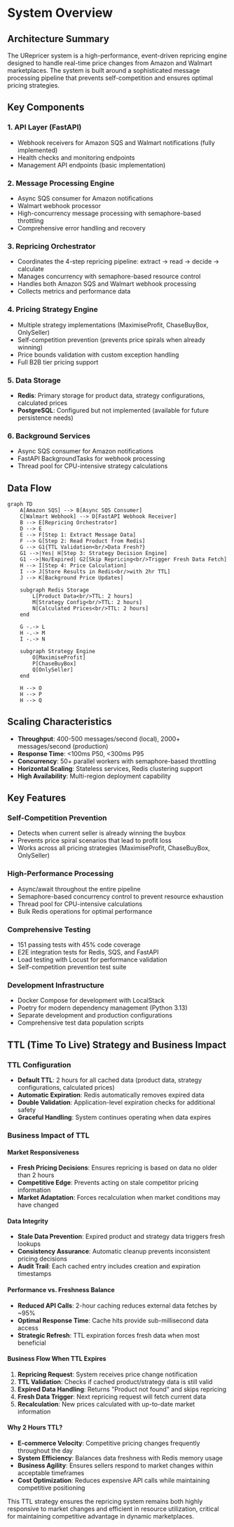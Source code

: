 # System Overview

## Architecture Summary

The URepricer system is a high-performance, event-driven repricing engine designed to handle real-time price changes from Amazon and Walmart marketplaces. The system is built around a sophisticated message processing pipeline that prevents self-competition and ensures optimal pricing strategies.

## Key Components

### 1. **API Layer (FastAPI)**
- Webhook receivers for Amazon SQS and Walmart notifications (fully implemented)
- Health checks and monitoring endpoints
- Management API endpoints (basic implementation)

### 2. **Message Processing Engine**
- Async SQS consumer for Amazon notifications
- Walmart webhook processor
- High-concurrency message processing with semaphore-based throttling
- Comprehensive error handling and recovery

### 3. **Repricing Orchestrator**
- Coordinates the 4-step repricing pipeline: extract → read → decide → calculate
- Manages concurrency with semaphore-based resource control
- Handles both Amazon SQS and Walmart webhook processing
- Collects metrics and performance data

### 4. **Pricing Strategy Engine**
- Multiple strategy implementations (MaximiseProfit, ChaseBuyBox, OnlySeller)
- Self-competition prevention (prevents price spirals when already winning)
- Price bounds validation with custom exception handling
- Full B2B tier pricing support

### 5. **Data Storage**
- **Redis**: Primary storage for product data, strategy configurations, calculated prices
- **PostgreSQL**: Configured but not implemented (available for future persistence needs)

### 6. **Background Services**
- Async SQS consumer for Amazon notifications
- FastAPI BackgroundTasks for webhook processing
- Thread pool for CPU-intensive strategy calculations

## Data Flow

```mermaid
graph TD
    A[Amazon SQS] --> B[Async SQS Consumer]
    C[Walmart Webhook] --> D[FastAPI Webhook Receiver]
    B --> E[Repricing Orchestrator]
    D --> E
    E --> F[Step 1: Extract Message Data]
    F --> G[Step 2: Read Product from Redis]
    G --> G1{TTL Validation<br/>Data Fresh?}
    G1 -->|Yes| H[Step 3: Strategy Decision Engine]
    G1 -->|No/Expired| G2[Skip Repricing<br/>Trigger Fresh Data Fetch]
    H --> I[Step 4: Price Calculation]
    I --> J[Store Results in Redis<br/>with 2hr TTL]
    J --> K[Background Price Updates]
    
    subgraph Redis Storage
        L[Product Data<br/>TTL: 2 hours]
        M[Strategy Config<br/>TTL: 2 hours]
        N[Calculated Prices<br/>TTL: 2 hours]
    end
    
    G -.-> L
    H -.-> M
    I -.-> N
    
    subgraph Strategy Engine
        O[MaximiseProfit]
        P[ChaseBuyBox]
        Q[OnlySeller]
    end
    
    H --> O
    H --> P
    H --> Q
```

## Scaling Characteristics

- **Throughput**: 400-500 messages/second (local), 2000+ messages/second (production)
- **Response Time**: <100ms P50, <300ms P95
- **Concurrency**: 50+ parallel workers with semaphore-based throttling
- **Horizontal Scaling**: Stateless services, Redis clustering support
- **High Availability**: Multi-region deployment capability

## Key Features

### **Self-Competition Prevention**
- Detects when current seller is already winning the buybox
- Prevents price spiral scenarios that lead to profit loss
- Works across all pricing strategies (MaximiseProfit, ChaseBuyBox, OnlySeller)

### **High-Performance Processing**
- Async/await throughout the entire pipeline
- Semaphore-based concurrency control to prevent resource exhaustion
- Thread pool for CPU-intensive calculations
- Bulk Redis operations for optimal performance

### **Comprehensive Testing**
- 151 passing tests with 45% code coverage
- E2E integration tests for Redis, SQS, and FastAPI
- Load testing with Locust for performance validation
- Self-competition prevention test suite

### **Development Infrastructure**
- Docker Compose for development with LocalStack
- Poetry for modern dependency management (Python 3.13)
- Separate development and production configurations
- Comprehensive test data population scripts

## TTL (Time To Live) Strategy and Business Impact

### **TTL Configuration**
- **Default TTL**: 2 hours for all cached data (product data, strategy configurations, calculated prices)
- **Automatic Expiration**: Redis automatically removes expired data
- **Double Validation**: Application-level expiration checks for additional safety
- **Graceful Handling**: System continues operating when data expires

### **Business Impact of TTL**

#### **Market Responsiveness**
- **Fresh Pricing Decisions**: Ensures repricing is based on data no older than 2 hours
- **Competitive Edge**: Prevents acting on stale competitor pricing information
- **Market Adaptation**: Forces recalculation when market conditions may have changed

#### **Data Integrity**
- **Stale Data Prevention**: Expired product and strategy data triggers fresh lookups
- **Consistency Assurance**: Automatic cleanup prevents inconsistent pricing decisions
- **Audit Trail**: Each cached entry includes creation and expiration timestamps

#### **Performance vs. Freshness Balance**
- **Reduced API Calls**: 2-hour caching reduces external data fetches by ~95%
- **Optimal Response Time**: Cache hits provide sub-millisecond data access
- **Strategic Refresh**: TTL expiration forces fresh data when most beneficial

#### **Business Flow When TTL Expires**
1. **Repricing Request**: System receives price change notification
2. **TTL Validation**: Checks if cached product/strategy data is still valid
3. **Expired Data Handling**: Returns "Product not found" and skips repricing
4. **Fresh Data Trigger**: Next repricing request will fetch current data
5. **Recalculation**: New prices calculated with up-to-date market information

#### **Why 2 Hours TTL?**
- **E-commerce Velocity**: Competitive pricing changes frequently throughout the day
- **System Efficiency**: Balances data freshness with Redis memory usage
- **Business Agility**: Ensures sellers respond to market changes within acceptable timeframes
- **Cost Optimization**: Reduces expensive API calls while maintaining competitive positioning

This TTL strategy ensures the repricing system remains both highly responsive to market changes and efficient in resource utilization, critical for maintaining competitive advantage in dynamic marketplaces.